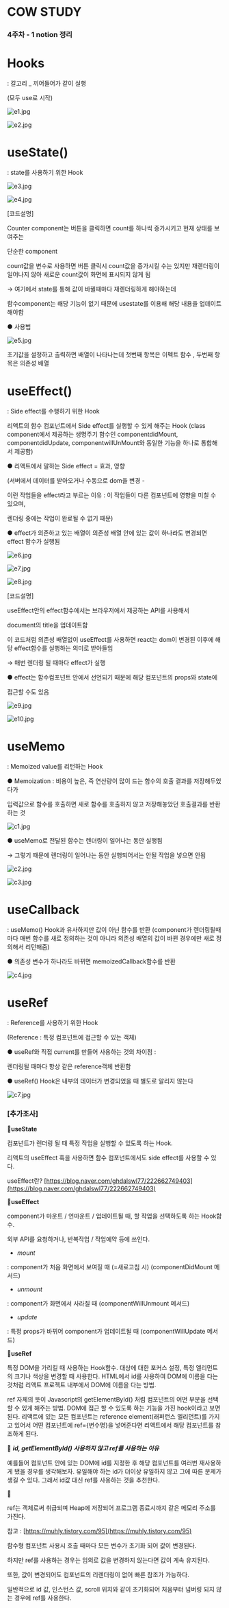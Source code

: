 # COW STUDY

### 4주차 - 1 notion 정리

# Hooks

: 갈고리 _ 끼어들어가 같이 실행

(모두 use로 시작)

![e1.jpg](COW%20STUDY%20c6e26633180d432d87ca931f06efe1d4/e1.jpg)

![e2.jpg](COW%20STUDY%20c6e26633180d432d87ca931f06efe1d4/e2.jpg)

# useState()

: state를 사용하기 위한 Hook

![e3.jpg](COW%20STUDY%20c6e26633180d432d87ca931f06efe1d4/e3.jpg)

![e4.jpg](COW%20STUDY%20c6e26633180d432d87ca931f06efe1d4/e4.jpg)

[코드설명]

Counter component는 버튼을 클릭하면 count를 하나씩 증가시키고 현재 상태를 보여주는 

단순한 component

count값을 변수로 사용하면 버튼 클릭시 count값을 증가시킬 수는 있지만 재렌더링이 일어나지 않아 새로운 count값이 화면에 표시되지 않게 됨 

→ 여기에서 state를 통해 값이 바뀔때마다 재렌더링하게 해야하는데 

함수component는 해당 기능이 없기 때문에 usestate를 이용해 해당 내용을 업데이트 해야함

● 사용법

![e5.jpg](COW%20STUDY%20c6e26633180d432d87ca931f06efe1d4/e5.jpg)

초기값을 설정하고 출력하면 배열이 나타나는데 첫번째 항목은 이펙트 함수 , 두번째 항목은 의존성 배열

# useEffect()

: Side effect를 수행하기 위한 Hook 

리액트의 함수 컴포넌트에서 Side effect를 실행할 수 있게 해주는 Hook (class component에서 제공하는 생명주기 함수인 componentdidMount, componentdidUpdate, componentwillUnMount와 동일한 기능을 하나로 통합해서 제공함)

● 리액트에서 말하는 Side effect = 효과, 영향

(서버에서 데이터를 받아오거나 수동으로 dom을 변경 -

이런 작업들을 effect라고 부르는 이유 : 이 작업들이 다른 컴포넌트에 영향을 미칠 수 있으며, 

렌더링 중에는 작업이 완료될 수 없기 때문)

● effect가 의존하고 있는 배열이 의존성 배열 안에 있는 값이 하나라도 변경되면 effect 함수가 실행됨

![e6.jpg](COW%20STUDY%20c6e26633180d432d87ca931f06efe1d4/e6.jpg)

![e7.jpg](COW%20STUDY%20c6e26633180d432d87ca931f06efe1d4/e7.jpg)

![e8.jpg](COW%20STUDY%20c6e26633180d432d87ca931f06efe1d4/e8.jpg)

[코드설명]

useEffect안의 effect함수에서는 브라우저에서 제공하는 API를 사용해서 

document의 title을 업데이트함

이 코드처럼 의존성 배열없이 useEffect를 사용하면 react는 dom이 변경된 이후에 해당 effect함수를 실행하는 의미로 받아들임 

→ 매번 렌더링 될 때마다 effect가 실행

● effect는 함수컴포넌트 안에서 선언되기 때문에 해당 컴포넌트의 props와 state에 

접근할 수도 있음

![e9.jpg](COW%20STUDY%20c6e26633180d432d87ca931f06efe1d4/e9.jpg)

![e10.jpg](COW%20STUDY%20c6e26633180d432d87ca931f06efe1d4/e10.jpg)

# useMemo

: Memoized value를 리턴하는 Hook

● Memoization : 비용이 높은, 즉 연산량이 많이 드는 함수의 호출 결과를 저장해두었다가 

입력값으로 함수를 호출하면 새로 함수를 호출하지 않고 저장해놓았던 호출결과를 반환하는 것

![c1.jpg](COW%20STUDY%20c6e26633180d432d87ca931f06efe1d4/c1.jpg)

● useMemo로 전달된 함수는 렌더링이 일어나는 동안 실행됨

→ 그렇기 때문에 렌더링이 일어나는 동안 실행되어서는 안될 작업을 넣으면 안됨

![c2.jpg](COW%20STUDY%20c6e26633180d432d87ca931f06efe1d4/c2.jpg)

![c3.jpg](COW%20STUDY%20c6e26633180d432d87ca931f06efe1d4/c3.jpg)

# useCallback

: useMemo() Hook과 유사하지만 값이 아닌 함수를 반환 (component가 렌더링될때마다 매번 함수를 새로 정의하는 것이 아니라 의존성 배열의 값이 바뀐 경우에만 새로 정의해서 리턴해줌)

● 의존성 변수가 하나라도 바뀌면 memoizedCallback함수를 반환

![c4.jpg](COW%20STUDY%20c6e26633180d432d87ca931f06efe1d4/c4.jpg)

# useRef

: Reference를 사용하기 위한 Hook 

(Reference : 특정 컴포넌트에 접근할 수 있는 객체)

● useRef와 직접 current를 만들어 사용하는 것의 차이점 :

렌더링될 때마다 항상 같은 reference객체 반환함

● useRef() Hook은 내부의 데이터가 변경되었을 때 별도로 알리지 않는다

![c7.jpg](COW%20STUDY%20c6e26633180d432d87ca931f06efe1d4/c7.jpg)

### [추가조사]

**📍useState**

컴포넌트가 렌더링 될 때 특정 작업을 실행할 수 있도록 하는 Hook.

리액트의 useEffect 훅을 사용하면 함수 컴포넌트에서도 side effect를 사용할 수 있다.

useEffect란? [https://blog.naver.com/ghdalswl77/222662749403](https://blog.naver.com/ghdalswl77/222662749403)

**📍useEffect**

component가 마운트 / 언마운트 / 업데이트될 때, 할 작업을 선택하도록 하는 Hook함수.

외부 API를 요청하거나, 반복작업 / 작업예약 등에 쓰인다.

- *mount*

: component가 처음 화면에서 보여질 때 (=새로고침 시) (componentDidMount 메서드)

- *unmount*

: component가 화면에서 사라질 때 (componentWillUnmount 메서드)

- *update*

: 특정 props가 바뀌어 component가 업데이트될 때 (componentWillUpdate 메서드)

**📍useRef**

특정 DOM을 가리킬 때 사용하는 Hook함수. 대상에 대한 포커스 설정, 특정 엘리먼트의 크기나 색상을 변경할 때 사용한다. HTML에서 id를 사용하여 DOM에 이름을 다는 것처럼 리액트 프로젝트 내부에서 DOM에 이름을 다는 방법.

ref 자체의 뜻이 Javascript의 getElementById() 처럼 컴포넌트의 어떤 부분을 선택할 수 있게 해주는 방법. DOM에 접근 할 수 있도록 하는 기능을 가진 hook이라고 보면 된다. 리액트에 있는 모든 컴포넌트는 reference element(래퍼런스 엘리먼트)를 가지고 있어서 어떤 컴포넌트에 ref={변수명}을 넣어준다면 리액트에서 해당 컴포넌트를 참조하게 된다.

📝 ***id, getElementById() 사용하지 않고 ref를 사용하는 이유***

예를들어 컴포넌트 안에 있는 DOM에 id를 지정한 후 해당 컴포넌트를 여러번 재사용하게 됐을 경우를 생각해보자. 유일해야 하는 id가 더이상 유일하지 않고 그에 따른 문제가 생길 수 있다. 그래서 id값 대신 ref를 사용하는 것을 추천한다.

📝

ref는 객체로써 취급되며 Heap에 저장되어 프로그램 종료시까지 같은 메모리 주소를 가진다.

참고 : [https://muhly.tistory.com/95](https://muhly.tistory.com/95)

함수형 컴포넌트 사용시 호출 때마다 모든 변수가 초기화 되어 값이 변경된다.

하지만 ref를 사용하는 경우는 임의로 값을 변경하지 않는다면 값이 계속 유지된다.

또한, 값이 변경되어도 컴포넌트의 리렌더링이 없어 빠른 참조가 가능하다.

일반적으로 id 값, 인스턴스 값, scroll 위치와 같이 초기화되어 처음부터 넘버링 되지 않는 경우에 ref를 사용한다.